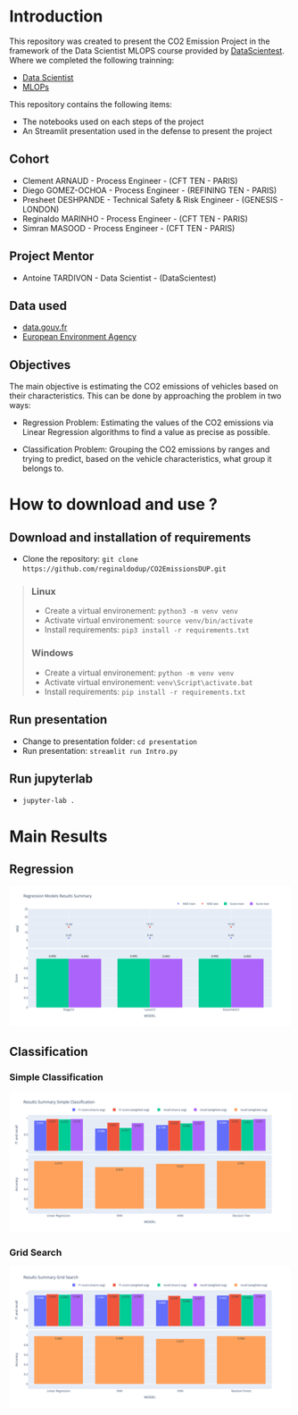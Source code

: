 # Introduction

This repository was created to present the CO2 Emission Project in the framework of the Data Scientist MLOPS course provided by [DataScientest](https://datascientest.com/en/). Where we completed the following trainning: 

- [Data Scientist](https://datascientest.com/en/data-scientist-course)
- [MLOPs](https://datascientest.com/en/ml-ops-course)

This repository contains the following items:

- The notebooks used on each steps of the project
- An Streamlit presentation used in the defense to present the project

## Cohort

- Clement ARNAUD - Process Engineer - (CFT TEN - PARIS)
- Diego GOMEZ-OCHOA - Process Engineer - (REFINING TEN - PARIS)
- Presheet DESHPANDE - Technical Safety & Risk Engineer - (GENESIS - LONDON)
- Reginaldo MARINHO - Process Engineer - (CFT TEN - PARIS)
- Simran MASOOD - Process Engineer - (CFT TEN - PARIS)

## Project Mentor

- Antoine TARDIVON - Data Scientist - (DataScientest)

## Data used

- [data.gouv.fr](https://www.data.gouv.fr/fr/datasets/emissions-de-co2-et-de-polluants-des-vehicules-commercialises-en-france)
- [European Environment Agency](https://www.eea.europa.eu/en/datahub/datahubitem-view/fa8b1229-3db6-495d-b18e-9c9b3267c02b)

## Objectives

The main objective is estimating the CO2 emissions of vehicles based on their characteristics. This can be done by
approaching the problem in two ways:

- Regression Problem: Estimating the values of the CO2 emissions via Linear Regression algorithms to find a value
as precise as possible.

- Classification Problem: Grouping the CO2 emissions by ranges and trying to predict, based on the vehicle
characteristics, what group it belongs to.

# How to download and use ?

## Download and installation of requirements

* Clone the repository: ```git clone https://github.com/reginaldodup/CO2EmissionsDUP.git```

> ### Linux
>
> * Create a virtual environement: ```python3 -m venv venv```
> * Activate virtual environement: ```source venv/bin/activate```
> * Install requirements: ```pip3 install -r requirements.txt```
> 
> ### Windows
> 
> * Create a virtual environement: ```python -m venv venv```
> * Activate virtual environement: ```venv\Script\activate.bat```
> * Install requirements: ```pip install -r requirements.txt```

## Run presentation

* Change to presentation folder: ```cd presentation```
* Run presentation: ```streamlit run Intro.py```

## Run jupyterlab

* ```jupyter-lab .```

# Main Results

## Regression

![image](https://github.com/reginaldodup/CO2EmissionsDUP/blob/main/1_notebooks/_Step3_Modelling/imgs/0-Regression%20Models%20Results%20Summary.svg)

## Classification

### Simple Classification

![image](https://github.com/reginaldodup/CO2EmissionsDUP/blob/main/1_notebooks/_Step3_Modelling/imgs/1-Results%20Summary%20Simple%20Classification.svg)

### Grid Search

![image](https://github.com/reginaldodup/CO2EmissionsDUP/blob/main/1_notebooks/_Step3_Modelling/imgs/1-Results%20Summary%20Grid%20Search.svg)

